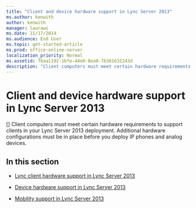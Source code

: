 ```yaml
---
title: "Client and device hardware support in Lync Server 2013"
ms.author: kenwith
author: kenwith
manager: laurawi
ms.date: 11/17/2014
ms.audience: End User
ms.topic: get-started-article
ms.prod: office-online-server
localization_priority: Normal
ms.assetid: f6aa1192-1bfe-44e0-8ea0-7b361632243d
description: "Client computers must meet certain hardware requirements to support clients in your Lync Server 2013 deployment. Additional hardware configurations must be in place before you deploy IP phones and analog devices."
---
```


# Client and device hardware support in Lync Server 2013
[]
Client computers must meet certain hardware requirements to support clients in your Lync Server 2013 deployment. Additional hardware configurations must be in place before you deploy IP phones and analog devices.
  
## In this section

- [Lync client hardware support in Lync Server 2013](lync-client-hardware-support.md)
    
- [Device hardware support in Lync Server 2013](device-hardware-support.md)
    
- [Mobility support in Lync Server 2013](mobility-support.md)
    

